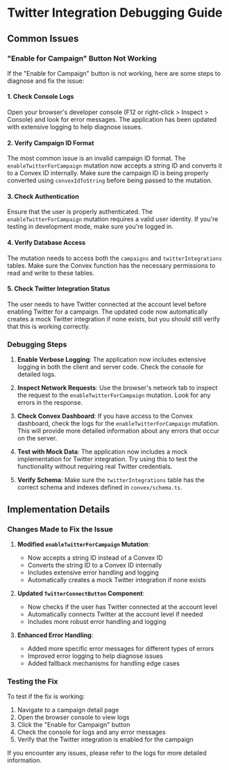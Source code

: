# Twitter Integration Debugging Guide

## Common Issues

### "Enable for Campaign" Button Not Working

If the "Enable for Campaign" button is not working, here are some steps to diagnose and fix the issue:

#### 1. Check Console Logs

Open your browser's developer console (F12 or right-click > Inspect > Console) and look for error messages. The application has been updated with extensive logging to help diagnose issues.

#### 2. Verify Campaign ID Format

The most common issue is an invalid campaign ID format. The `enableTwitterForCampaign` mutation now accepts a string ID and converts it to a Convex ID internally. Make sure the campaign ID is being properly converted using `convexIdToString` before being passed to the mutation.

#### 3. Check Authentication

Ensure that the user is properly authenticated. The `enableTwitterForCampaign` mutation requires a valid user identity. If you're testing in development mode, make sure you're logged in.

#### 4. Verify Database Access

The mutation needs to access both the `campaigns` and `twitterIntegrations` tables. Make sure the Convex function has the necessary permissions to read and write to these tables.

#### 5. Check Twitter Integration Status

The user needs to have Twitter connected at the account level before enabling Twitter for a campaign. The updated code now automatically creates a mock Twitter integration if none exists, but you should still verify that this is working correctly.

### Debugging Steps

1. **Enable Verbose Logging**: The application now includes extensive logging in both the client and server code. Check the console for detailed logs.

2. **Inspect Network Requests**: Use the browser's network tab to inspect the request to the `enableTwitterForCampaign` mutation. Look for any errors in the response.

3. **Check Convex Dashboard**: If you have access to the Convex dashboard, check the logs for the `enableTwitterForCampaign` mutation. This will provide more detailed information about any errors that occur on the server.

4. **Test with Mock Data**: The application now includes a mock implementation for Twitter integration. Try using this to test the functionality without requiring real Twitter credentials.

5. **Verify Schema**: Make sure the `twitterIntegrations` table has the correct schema and indexes defined in `convex/schema.ts`.

## Implementation Details

### Changes Made to Fix the Issue

1. **Modified `enableTwitterForCampaign` Mutation**:
   - Now accepts a string ID instead of a Convex ID
   - Converts the string ID to a Convex ID internally
   - Includes extensive error handling and logging
   - Automatically creates a mock Twitter integration if none exists

2. **Updated `TwitterConnectButton` Component**:
   - Now checks if the user has Twitter connected at the account level
   - Automatically connects Twitter at the account level if needed
   - Includes more robust error handling and logging

3. **Enhanced Error Handling**:
   - Added more specific error messages for different types of errors
   - Improved error logging to help diagnose issues
   - Added fallback mechanisms for handling edge cases

### Testing the Fix

To test if the fix is working:

1. Navigate to a campaign detail page
2. Open the browser console to view logs
3. Click the "Enable for Campaign" button
4. Check the console for logs and any error messages
5. Verify that the Twitter integration is enabled for the campaign

If you encounter any issues, please refer to the logs for more detailed information.
